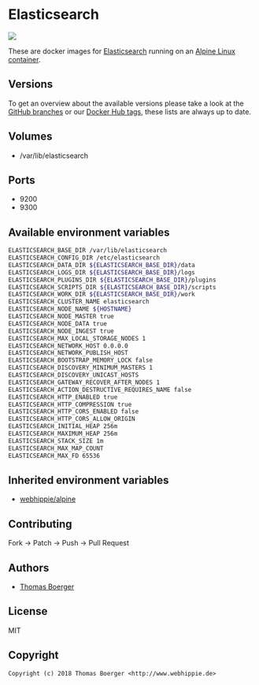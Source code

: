 # Elasticsearch

[![](https://images.microbadger.com/badges/image/webhippie/elasticsearch.svg)](https://microbadger.com/images/webhippie/elasticsearch "Get your own image badge on microbadger.com")

These are docker images for [Elasticsearch](https://www.elastic.co/products/elasticsearch) running on an [Alpine Linux container](https://registry.hub.docker.com/u/webhippie/alpine/).


## Versions

To get an overview about the available versions please take a look at the [GitHub branches](https://github.com/dockhippie/elasticsearch/branches/all) or our [Docker Hub tags](https://hub.docker.com/r/webhippie/elasticsearch/tags/), these lists are always up to date.


## Volumes

* /var/lib/elasticsearch


## Ports

* 9200
* 9300


## Available environment variables

```bash
ELASTICSEARCH_BASE_DIR /var/lib/elasticsearch
ELASTICSEARCH_CONFIG_DIR /etc/elasticsearch
ELASTICSEARCH_DATA_DIR ${ELASTICSEARCH_BASE_DIR}/data
ELASTICSEARCH_LOGS_DIR ${ELASTICSEARCH_BASE_DIR}/logs
ELASTICSEARCH_PLUGINS_DIR ${ELASTICSEARCH_BASE_DIR}/plugins
ELASTICSEARCH_SCRIPTS_DIR ${ELASTICSEARCH_BASE_DIR}/scripts
ELASTICSEARCH_WORK_DIR ${ELASTICSEARCH_BASE_DIR}/work
ELASTICSEARCH_CLUSTER_NAME elasticsearch
ELASTICSEARCH_NODE_NAME ${HOSTNAME}
ELASTICSEARCH_NODE_MASTER true
ELASTICSEARCH_NODE_DATA true
ELASTICSEARCH_NODE_INGEST true
ELASTICSEARCH_MAX_LOCAL_STORAGE_NODES 1
ELASTICSEARCH_NETWORK_HOST 0.0.0.0
ELASTICSEARCH_NETWORK_PUBLISH_HOST
ELASTICSEARCH_BOOTSTRAP_MEMORY_LOCK false
ELASTICSEARCH_DISCOVERY_MINIMUM_MASTERS 1
ELASTICSEARCH_DISCOVERY_UNICAST_HOSTS
ELASTICSEARCH_GATEWAY_RECOVER_AFTER_NODES 1
ELASTICSEARCH_ACTION_DESTRUCTIVE_REQUIRES_NAME false
ELASTICSEARCH_HTTP_ENABLED true
ELASTICSEARCH_HTTP_COMPRESSION true
ELASTICSEARCH_HTTP_CORS_ENABLED false
ELASTICSEARCH_HTTP_CORS_ALLOW_ORIGIN
ELASTICSEARCH_INITIAL_HEAP 256m
ELASTICSEARCH_MAXIMUM_HEAP 256m
ELASTICSEARCH_STACK_SIZE 1m
ELASTICSEARCH_MAX_MAP_COUNT
ELASTICSEARCH_MAX_FD 65536
```


## Inherited environment variables

* [webhippie/alpine](https://github.com/dockhippie/alpine#available-environment-variables)


## Contributing

Fork -> Patch -> Push -> Pull Request


## Authors

* [Thomas Boerger](https://github.com/tboerger)


## License

MIT


## Copyright

```
Copyright (c) 2018 Thomas Boerger <http://www.webhippie.de>
```
